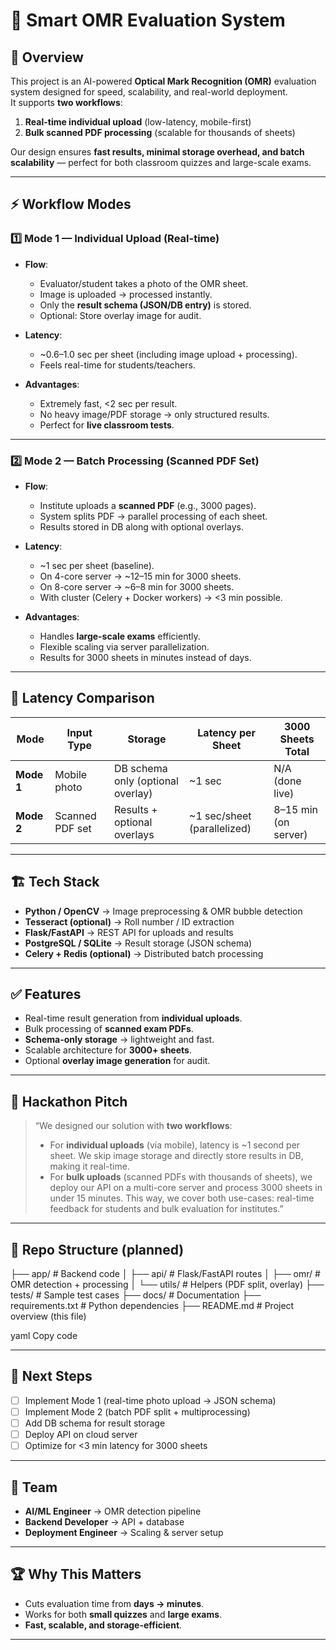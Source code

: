 # 📄 Smart OMR Evaluation System

## 🚀 Overview
This project is an AI-powered **Optical Mark Recognition (OMR)** evaluation system designed for speed, scalability, and real-world deployment.  
It supports **two workflows**:  
1. **Real-time individual upload** (low-latency, mobile-first)  
2. **Bulk scanned PDF processing** (scalable for thousands of sheets)  

Our design ensures **fast results, minimal storage overhead, and batch scalability** — perfect for both classroom quizzes and large-scale exams.

---

## ⚡ Workflow Modes

### 1️⃣ Mode 1 — **Individual Upload (Real-time)**
- **Flow**:
  - Evaluator/student takes a photo of the OMR sheet.
  - Image is uploaded → processed instantly.
  - Only the **result schema (JSON/DB entry)** is stored.
  - Optional: Store overlay image for audit.

- **Latency**:
  - ~0.6–1.0 sec per sheet (including image upload + processing).
  - Feels real-time for students/teachers.

- **Advantages**:
  - Extremely fast, <2 sec per result.
  - No heavy image/PDF storage → only structured results.
  - Perfect for **live classroom tests**.

---

### 2️⃣ Mode 2 — **Batch Processing (Scanned PDF Set)**
- **Flow**:
  - Institute uploads a **scanned PDF** (e.g., 3000 pages).
  - System splits PDF → parallel processing of each sheet.
  - Results stored in DB along with optional overlays.

- **Latency**:
  - ~1 sec per sheet (baseline).
  - On 4-core server → ~12–15 min for 3000 sheets.
  - On 8-core server → ~6–8 min for 3000 sheets.
  - With cluster (Celery + Docker workers) → <3 min possible.

- **Advantages**:
  - Handles **large-scale exams** efficiently.
  - Flexible scaling via server parallelization.
  - Results for 3000 sheets in minutes instead of days.

---

## 🔑 Latency Comparison

| Mode | Input Type | Storage | Latency per Sheet | 3000 Sheets Total |
|------|------------|---------|-------------------|------------------|
| **Mode 1** | Mobile photo | DB schema only (optional overlay) | ~1 sec | N/A (done live) |
| **Mode 2** | Scanned PDF set | Results + optional overlays | ~1 sec/sheet (parallelized) | 8–15 min (on server) |

---

## 🏗️ Tech Stack
- **Python / OpenCV** → Image preprocessing & OMR bubble detection  
- **Tesseract (optional)** → Roll number / ID extraction  
- **Flask/FastAPI** → REST API for uploads and results  
- **PostgreSQL / SQLite** → Result storage (JSON schema)  
- **Celery + Redis (optional)** → Distributed batch processing  

---

## ✅ Features
- Real-time result generation from **individual uploads**.  
- Bulk processing of **scanned exam PDFs**.  
- **Schema-only storage** → lightweight and fast.  
- Scalable architecture for **3000+ sheets**.  
- Optional **overlay image generation** for audit.  

---

## 🎯 Hackathon Pitch
> “We designed our solution with **two workflows**:  
> - For **individual uploads** (via mobile), latency is ~1 second per sheet. We skip image storage and directly store results in DB, making it real-time.  
> - For **bulk uploads** (scanned PDFs with thousands of sheets), we deploy our API on a multi-core server and process 3000 sheets in under 15 minutes. This way, we cover both use-cases: real-time feedback for students and bulk evaluation for institutes.”  

---

## 📂 Repo Structure (planned)
├── app/ # Backend code
│ ├── api/ # Flask/FastAPI routes
│ ├── omr/ # OMR detection + processing
│ └── utils/ # Helpers (PDF split, overlay)
├── tests/ # Sample test cases
├── docs/ # Documentation
├── requirements.txt # Python dependencies
├── README.md # Project overview (this file)

yaml
Copy code

---

## 📌 Next Steps
- [ ] Implement Mode 1 (real-time photo upload → JSON schema)  
- [ ] Implement Mode 2 (batch PDF split + multiprocessing)  
- [ ] Add DB schema for result storage  
- [ ] Deploy API on cloud server  
- [ ] Optimize for <3 min latency for 3000 sheets  

---

## 👥 Team
- **AI/ML Engineer** → OMR detection pipeline  
- **Backend Developer** → API + database  
- **Deployment Engineer** → Scaling & server setup  

---

## 🏆 Why This Matters
- Cuts evaluation time from **days → minutes**.  
- Works for both **small quizzes** and **large exams**.  
- **Fast, scalable, and storage-efficient**.  

---
